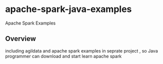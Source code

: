 # apache-spark-java-examples

Apache Spark Examples

## Overview
including agildata and apache spark examples in seprate project , so Java programmer can download and start learn apache spark
